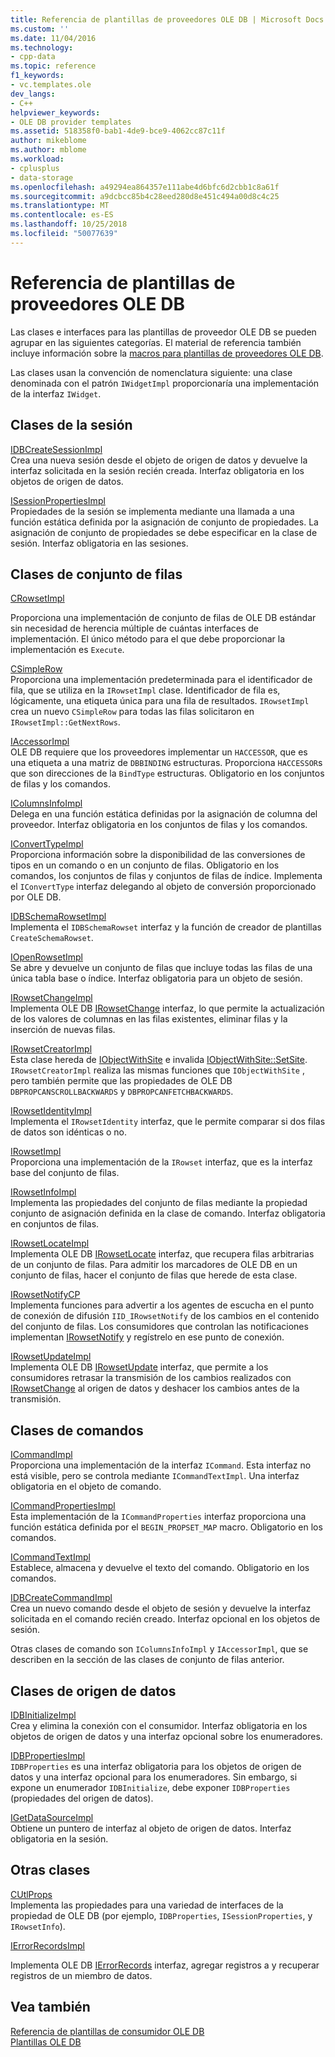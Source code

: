 ```yaml
---
title: Referencia de plantillas de proveedores OLE DB | Microsoft Docs
ms.custom: ''
ms.date: 11/04/2016
ms.technology:
- cpp-data
ms.topic: reference
f1_keywords:
- vc.templates.ole
dev_langs:
- C++
helpviewer_keywords:
- OLE DB provider templates
ms.assetid: 518358f0-bab1-4de9-bce9-4062cc87c11f
author: mikeblome
ms.author: mblome
ms.workload:
- cplusplus
- data-storage
ms.openlocfilehash: a49294ea864357e111abe4d6bfc6d2cbb1c8a61f
ms.sourcegitcommit: a9dcbcc85b4c28eed280d8e451c494a00d8c4c25
ms.translationtype: MT
ms.contentlocale: es-ES
ms.lasthandoff: 10/25/2018
ms.locfileid: "50077639"
---
```

# <a name="ole-db-provider-templates-reference"></a>Referencia de plantillas de proveedores OLE DB

Las clases e interfaces para las plantillas de proveedor OLE DB se pueden agrupar en las siguientes categorías. El material de referencia también incluye información sobre la [macros para plantillas de proveedores OLE DB](../../data/oledb/macros-for-ole-db-provider-templates.md).

Las clases usan la convención de nomenclatura siguiente: una clase denominada con el patrón `IWidgetImpl` proporcionaría una implementación de la interfaz `IWidget`.

## <a name="session-classes"></a>Clases de la sesión

[IDBCreateSessionImpl](../../data/oledb/idbcreatesessionimpl-class.md)<br/>
Crea una nueva sesión desde el objeto de origen de datos y devuelve la interfaz solicitada en la sesión recién creada. Interfaz obligatoria en los objetos de origen de datos.

[ISessionPropertiesImpl](../../data/oledb/isessionpropertiesimpl-class.md)<br/>
Propiedades de la sesión se implementa mediante una llamada a una función estática definida por la asignación de conjunto de propiedades. La asignación de conjunto de propiedades se debe especificar en la clase de sesión. Interfaz obligatoria en las sesiones.

## <a name="rowset-classes"></a>Clases de conjunto de filas

[CRowsetImpl](../../data/oledb/crowsetimpl-class.md)

Proporciona una implementación de conjunto de filas de OLE DB estándar sin necesidad de herencia múltiple de cuántas interfaces de implementación. El único método para el que debe proporcionar la implementación es `Execute`.

[CSimpleRow](../../data/oledb/csimplerow-class.md)<br/>
Proporciona una implementación predeterminada para el identificador de fila, que se utiliza en la `IRowsetImpl` clase. Identificador de fila es, lógicamente, una etiqueta única para una fila de resultados. `IRowsetImpl` crea un nuevo `CSimpleRow` para todas las filas solicitaron en `IRowsetImpl::GetNextRows`.

[IAccessorImpl](../../data/oledb/iaccessorimpl-class.md)<br/>
OLE DB requiere que los proveedores implementar un `HACCESSOR`, que es una etiqueta a una matriz de `DBBINDING` estructuras. Proporciona `HACCESSOR`s que son direcciones de la `BindType` estructuras. Obligatorio en los conjuntos de filas y los comandos.

[IColumnsInfoImpl](../../data/oledb/icolumnsinfoimpl-class.md)<br/>
Delega en una función estática definidas por la asignación de columna del proveedor. Interfaz obligatoria en los conjuntos de filas y los comandos.

[IConvertTypeImpl](../../data/oledb/iconverttypeimpl-class.md)<br/>
Proporciona información sobre la disponibilidad de las conversiones de tipos en un comando o en un conjunto de filas. Obligatorio en los comandos, los conjuntos de filas y conjuntos de filas de índice. Implementa el `IConvertType` interfaz delegando al objeto de conversión proporcionado por OLE DB.

[IDBSchemaRowsetImpl](../../data/oledb/idbschemarowsetimpl-class.md)<br/>
Implementa el `IDBSchemaRowset` interfaz y la función de creador de plantillas `CreateSchemaRowset`.

[IOpenRowsetImpl](../../data/oledb/iopenrowsetimpl-class.md)<br/>
Se abre y devuelve un conjunto de filas que incluye todas las filas de una única tabla base o índice. Interfaz obligatoria para un objeto de sesión.

[IRowsetChangeImpl](../../data/oledb/irowsetchangeimpl-class.md)<br/>
Implementa OLE DB [IRowsetChange](/previous-versions/windows/desktop/ms715790) interfaz, lo que permite la actualización de los valores de columnas en las filas existentes, eliminar filas y la inserción de nuevas filas.

[IRowsetCreatorImpl](../../data/oledb/irowsetcreatorimpl-class.md)<br/>
Esta clase hereda de [IObjectWithSite](/windows/desktop/api/ocidl/nn-ocidl-iobjectwithsite) e invalida [IObjectWithSite::SetSite](/windows/desktop/api/ocidl/nf-ocidl-iobjectwithsite-setsite). `IRowsetCreatorImpl` realiza las mismas funciones que `IObjectWithSite` , pero también permite que las propiedades de OLE DB `DBPROPCANSCROLLBACKWARDS` y `DBPROPCANFETCHBACKWARDS`.

[IRowsetIdentityImpl](../../data/oledb/irowsetidentityimpl-class.md)<br/>
Implementa el `IRowsetIdentity` interfaz, que le permite comparar si dos filas de datos son idénticas o no.

[IRowsetImpl](../../data/oledb/irowsetimpl-class.md)<br/>
Proporciona una implementación de la `IRowset` interfaz, que es la interfaz base del conjunto de filas.

[IRowsetInfoImpl](../../data/oledb/irowsetinfoimpl-class.md)<br/>
Implementa las propiedades del conjunto de filas mediante la propiedad conjunto de asignación definida en la clase de comando. Interfaz obligatoria en conjuntos de filas.

[IRowsetLocateImpl](../../data/oledb/irowsetlocateimpl-class.md)<br/>
Implementa OLE DB [IRowsetLocate](/previous-versions/windows/desktop/ms721190) interfaz, que recupera filas arbitrarias de un conjunto de filas. Para admitir los marcadores de OLE DB en un conjunto de filas, hacer el conjunto de filas que herede de esta clase.

[IRowsetNotifyCP](../../data/oledb/irowsetnotifycp-class.md)<br/>
Implementa funciones para advertir a los agentes de escucha en el punto de conexión de difusión `IID_IRowsetNotify` de los cambios en el contenido del conjunto de filas. Los consumidores que controlan las notificaciones implementan [IRowsetNotify](/previous-versions/windows/desktop/ms712959) y regístrelo en ese punto de conexión.

[IRowsetUpdateImpl](../../data/oledb/irowsetupdateimpl-class.md)<br/>
Implementa OLE DB [IRowsetUpdate](/previous-versions/windows/desktop/ms714401) interfaz, que permite a los consumidores retrasar la transmisión de los cambios realizados con [IRowsetChange](/previous-versions/windows/desktop/ms715790) al origen de datos y deshacer los cambios antes de la transmisión.

## <a name="command-classes"></a>Clases de comandos

[ICommandImpl](../../data/oledb/icommandimpl-class.md)<br/>
Proporciona una implementación de la interfaz `ICommand`. Esta interfaz no está visible, pero se controla mediante `ICommandTextImpl`. Una interfaz obligatoria en el objeto de comando.

[ICommandPropertiesImpl](../../data/oledb/icommandpropertiesimpl-class.md)<br/>
Esta implementación de la `ICommandProperties` interfaz proporciona una función estática definida por el `BEGIN_PROPSET_MAP` macro. Obligatorio en los comandos.

[ICommandTextImpl](../../data/oledb/icommandtextimpl-class.md)<br/>
Establece, almacena y devuelve el texto del comando. Obligatorio en los comandos.

[IDBCreateCommandImpl](../../data/oledb/idbcreatecommandimpl-class.md)<br/>
Crea un nuevo comando desde el objeto de sesión y devuelve la interfaz solicitada en el comando recién creado. Interfaz opcional en los objetos de sesión.

Otras clases de comando son `IColumnsInfoImpl` y `IAccessorImpl`, que se describen en la sección de las clases de conjunto de filas anterior.

## <a name="data-source-classes"></a>Clases de origen de datos

[IDBInitializeImpl](../../data/oledb/idbinitializeimpl-class.md)<br/>
Crea y elimina la conexión con el consumidor. Interfaz obligatoria en los objetos de origen de datos y una interfaz opcional sobre los enumeradores.

[IDBPropertiesImpl](../../data/oledb/idbpropertiesimpl-class.md)<br/>
`IDBProperties` es una interfaz obligatoria para los objetos de origen de datos y una interfaz opcional para los enumeradores. Sin embargo, si expone un enumerador `IDBInitialize`, debe exponer `IDBProperties` (propiedades del origen de datos).

[IGetDataSourceImpl](../../data/oledb/igetdatasourceimpl-class.md)<br/>
Obtiene un puntero de interfaz al objeto de origen de datos. Interfaz obligatoria en la sesión.

## <a name="other-classes"></a>Otras clases

[CUtlProps](../../data/oledb/cutlprops-class.md)<br/>
Implementa las propiedades para una variedad de interfaces de la propiedad de OLE DB (por ejemplo, `IDBProperties`, `ISessionProperties`, y `IRowsetInfo`).

[IErrorRecordsImpl](../../data/oledb/ierrorrecordsimpl-class.md)

Implementa OLE DB [IErrorRecords](/previous-versions/windows/desktop/ms718112) interfaz, agregar registros a y recuperar registros de un miembro de datos.

## <a name="see-also"></a>Vea también

[Referencia de plantillas de consumidor OLE DB](../../data/oledb/ole-db-consumer-templates-reference.md)<br/>
[Plantillas OLE DB](../../data/oledb/ole-db-templates.md)